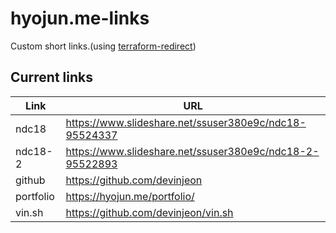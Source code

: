 # hyojun.me-links
Custom short links.(using [terraform-redirect](https://github.com/devinjeon/terraform-redirect))

## Current links
| Link | URL |
| - | - |
| ndc18 | https://www.slideshare.net/ssuser380e9c/ndc18-95524337 |
| ndc18-2 | https://www.slideshare.net/ssuser380e9c/ndc18-2-95522893 |
| github | https://github.com/devinjeon |
| portfolio | https://hyojun.me/portfolio/ |
| vin.sh | https://github.com/devinjeon/vin.sh |
